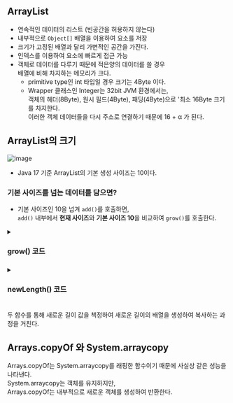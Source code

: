 ## ArrayList
- 연속적인 데이터의 리스트 (빈공간을 허용하지 않는다)
- 내부적으로 `Object[]` 배열을 이용하여 요소를 저장
- 크기가 고정된 배열과 달리 가변적인 공간을 가진다.
- 인덱스를 이용하여 요소에 빠르게 접근 가능
- 객체로 데이터를 다루기 때문에 적은양의 데이터를 쓸 경우  
   배열에 비해 차지하는 메모리가 크다.
  + primitive type인 int 타입일 경우 크기는 4Byte 이다.
  + Wrapper 클래스인 Integer는 32bit JVM 환경에서는,  
    객체의 헤더(8Byte), 원시 필드(4Byte), 패딩(4Byte)으로 '최소 16Byte 크기를 차지한다.  
    이러한 객체 데이터들을 다시 주소로 연결하기 때문에 16 + α 가 된다.

## ArrayList의 크기
![image](https://github.com/ChuibboStudy/csstudy/assets/81959996/403667d4-fe3e-4d34-9e76-29f3b658ed97)

- Java 17 기준 ArrayList의 기본 생성 사이즈는 10이다.
 ### 기본 사이즈를 넘는 데이터를 담으면?
 - 기본 사이즈인 10을 넘겨 `add()`를 호출하면,  
   `add()` 내부에서 **현재 사이즈**와 **기본 사이즈 10**을 비교하여 `grow()`를 호출한다.
<details>
  <summary><h3>grow() 코드<h3></summary>
    
```
/**
 * Increases the capacity to ensure that it can hold at least the
 * number of elements specified by the minimum capacity argument.
 *
 * @param minCapacity the desired minimum capacity
 * @throws OutOfMemoryError if minCapacity is less than zero
 */
private Object[] grow(int minCapacity) {
    int oldCapacity = elementData.length;
    if (oldCapacity > 0 || elementData != DEFAULTCAPACITY_EMPTY_ELEMENTDATA) {
        int newCapacity = ArraysSupport.newLength(oldCapacity,
                minCapacity - oldCapacity, /* minimum growth */
                oldCapacity >> 1           /* preferred growth */);
        return elementData = Arrays.copyOf(elementData, newCapacity);
    } else {
        return elementData = new Object[Math.max(DEFAULT_CAPACITY, minCapacity)];
    }
}

private Object[] grow() {
    return grow(size + 1);
}
```
</details>

<details>
  <summary><h3>newLength() 코드<h3></summary>
    
```
public static int newLength(int oldLength, int minGrowth, int prefGrowth) {
    // preconditions not checked because of inlining
    // assert oldLength >= 0
    // assert minGrowth > 0

    int prefLength = oldLength + Math.max(minGrowth, prefGrowth); // might overflow
    if (0 < prefLength && prefLength <= SOFT_MAX_ARRAY_LENGTH) {
        return prefLength;
    } else {
        // put code cold in a separate method
        return hugeLength(oldLength, minGrowth);
    }
}
```
</details>

두 함수를 통해 새로운 길이 값을 책정하여 새로운 길이의 배열을 생성하여 복사하는 과정을 거친다.

## Arrays.copyOf 와 System.arraycopy
Arrays.copyOf는 System.arraycopy를 래핑한 함수이기 때문에 사실상 같은 성능을 나타낸다.  
System.arraycopy는 객체를 유지하지만,  
Arrays.copyOf는 내부적으로 새로운 객체를 생성하여 반환한다.
